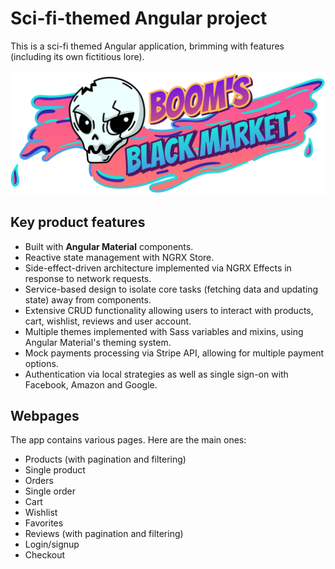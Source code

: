 # Sci-fi-themed Angular project

This is a sci-fi themed Angular application, brimming with features (including its own fictitious lore).

<img src="src/assets/logo.svg" width=600>
<br>

## Key product features
- Built with **Angular Material** components.
- Reactive state management with NGRX Store.
- Side-effect-driven architecture implemented via NGRX Effects in response to network requests.
- Service-based design to isolate core tasks (fetching data and updating state) away from components.
- Extensive CRUD functionality allowing users to interact with products, cart, wishlist, reviews and user account.
- Multiple themes implemented with Sass variables and mixins, using Angular Material's theming system.
- Mock payments processing via Stripe API, allowing for multiple payment options.
- Authentication via local strategies as well as single sign-on with Facebook, Amazon and Google.

## Webpages
The app contains various pages. Here are the main ones:
- Products (with pagination and filtering)
- Single product
- Orders
- Single order
- Cart
- Wishlist
- Favorites
- Reviews (with pagination and filtering)
- Login/signup
- Checkout

